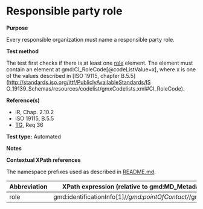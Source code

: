 
# Responsible party role

**Purpose**	

Every responsible organization must name a responsible party role.

**Test method**	

The test first checks if there is at least one [role](#role) element. 
The element must contain an element at gmd:CI_RoleCode[@codeListValue=x], where x is one of the values described in [ISO 19115, chapter B.5.5](http://standards.iso.org/ittf/PubliclyAvailableStandards/IS
O_19139_Schemas/resources/codelist/gmxCodelists.xml#CI_RoleCode).

**Reference(s)**	 

* IR, Chap. 2.10.2
* ISO 19115, B.5.5
* [TG](./README.md#TG), Req 36

**Test type:** Automated

**Notes**

**Contextual XPath references**

The namespace prefixes used as described in [README.md](./README.md#namespaces).

Abbreviation                                   |  XPath expression (relative to gmd:MD_Metadata)
-----------------------------------------------| -------------------------------------------------------------------------
<a name="role"></a> role   | gmd:identificationInfo[1]/*/gmd:pointOfContact/*/gmd:role

